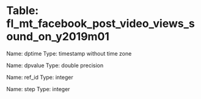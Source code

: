 Table: fl_mt_facebook_post_video_views_sound_on_y2019m01
========================================================

Name: dptime
Type: timestamp without time zone

Name: dpvalue
Type: double precision

Name: ref_id
Type: integer

Name: step
Type: integer

